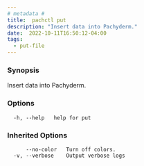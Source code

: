 ```yaml
---
# metadata # 
title:  pachctl put
description: "Insert data into Pachyderm."
date:  2022-10-11T16:50:12-04:00
tags:
  - put-file
---
```


### Synopsis

Insert data into Pachyderm.

### Options

```
  -h, --help   help for put
```

### Inherited Options

```
      --no-color   Turn off colors.
  -v, --verbose    Output verbose logs
```

